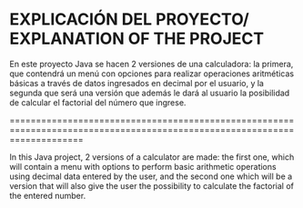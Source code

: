 EXPLICACIÓN DEL PROYECTO/ EXPLANATION OF THE PROJECT
=========================================================================================================================

En este proyecto Java se hacen 2 versiones de una calculadora: la primera, que contendrá un menú con opciones para 
realizar operaciones aritméticas básicas a través de datos ingresados en decimal por el usuario,
y la segunda que será una versión que además le dará al usuario la posibilidad de calcular el factorial del número que ingrese. 

==========================================================================================================================


In this Java project, 2 versions of a calculator are made: the first one, which will contain a menu with options to perform basic arithmetic operations using decimal data entered by the user,
and the second one which will be a version that will also give the user the possibility to calculate the factorial of the entered number.

